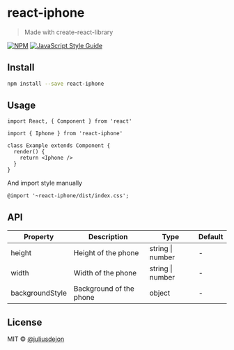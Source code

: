 # react-iphone

> Made with create-react-library

[![NPM](https://img.shields.io/npm/v/react-iphone.svg)](https://www.npmjs.com/package/react-iphone) [![JavaScript Style Guide](https://img.shields.io/badge/code_style-standard-brightgreen.svg)](https://standardjs.com)

## Install

```bash
npm install --save react-iphone
```

## Usage

```tsx
import React, { Component } from 'react'

import { Iphone } from 'react-iphone'

class Example extends Component {
  render() {
    return <Iphone />
  }
}
```

And import style manually

```
@import '~react-iphone/dist/index.css';
```

## API

| Property        | Description             | Type             | Default |
| --------------- | ----------------------- | ---------------- | ------- |
| height          | Height of the phone     | string \| number | -       |
| width           | Width of the phone      | string \| number | -       |
| backgroundStyle | Background of the phone | object           | -       |

## License

MIT © [@juliusdejon](https://github.com/@juliusdejon)
